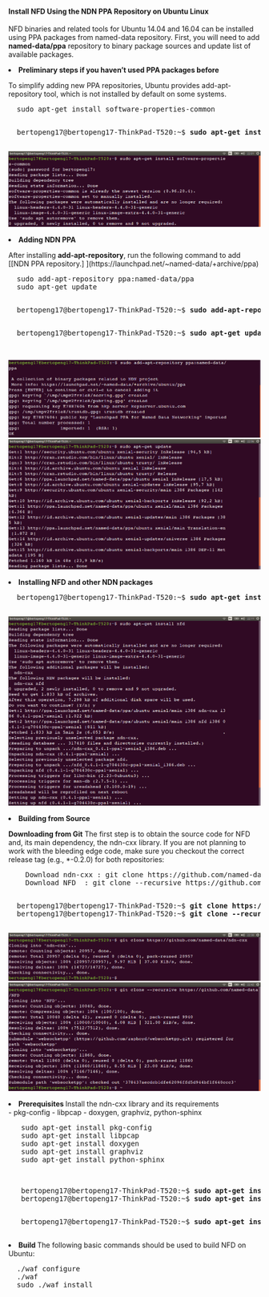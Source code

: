 #### Install NFD Using the NDN PPA Repository on Ubuntu Linux

NFD binaries and related tools for Ubuntu 14.04 and 16.04 can be installed using PPA packages from named-data repository. First, you will need to add <b>named-data/ppa</b> repository to binary package sources and update list of available packages.




  <li><b>Preliminary steps if you haven’t used PPA packages before</b><p></li>
    To simplify adding new PPA repositories, Ubuntu provides add-apt-repository tool, which is not installed by default on some systems.

  <pre>
  sudo apt-get install software-properties-common
  </pre>
  <pre>
  bertopeng17@bertopeng17-ThinkPad-T520:~$ <b>sudo apt-get install software-properties-common</b>
  </pre>
  
![alt tag](https://github.com/Telmat2015/NFD/blob/master/image/Screenshot%20from%202016-09-27%2022-01-24.png)

  
  
  
<li><b>Adding NDN PPA</b><p></li>
  After installing <b>add-apt-repository</b>, run the following command to add [[NDN PPA repository.] ](https://launchpad.net/~named-data/+archive/ppa)

  <pre>
  sudo add-apt-repository ppa:named-data/ppa
  sudo apt-get update
  </pre>
  
  <pre>
  bertopeng17@bertopeng17-ThinkPad-T520:~$ <b>sudo add-apt-repository ppa:named-data/ppa</b>
  </pre>
  
  <pre>
  bertopeng17@bertopeng17-ThinkPad-T520:~$ <b>sudo apt-get update</b>

  </pre>


  ![alt tag](https://github.com/Telmat2015/NFD/blob/master/image/Screenshot%20from%202016-09-27%2022-05-10.png)
  ![alt tag](https://github.com/Telmat2015/NFD/blob/master/image/Screenshot%20from%202016-09-27%2022-06-12.png)

<li><b>Installing NFD and other NDN packages</b><p></li>

  <pre>
  bertopeng17@bertopeng17-ThinkPad-T520:~$ <b>sudo apt-get install nfd</b>
  </pre>
  
  ![alt tag](https://github.com/Telmat2015/NFD/blob/master/image/Screenshot%20from%202016-09-27%2022-11-29.png)
  
  
<li><b>Building from Source</b><p></li>

  <b>Downloading from Git</b>
  The first step is to obtain the source code for NFD and, its main dependency, the ndn-cxx library. If you are not planning to work with the bleeding edge code, make sure you checkout the correct release tag (e.g., *-0.2.0) for both repositories:
    
  <pre>
    Download ndn-cxx : git clone https://github.com/named-data/ndn-cxx
    Download NFD  : git clone --recursive https://github.com/named-data/NFD
  </pre>

<pre>
  bertopeng17@bertopeng17-ThinkPad-T520:~$ <b>git clone https://github.com/named-data/ndn-cxx</b>
  bertopeng17@bertopeng17-ThinkPad-T520:~$ <b>git clone --recursive https://github.com/named-data/NFD</b>
  </pre>
 ![alt tag](https://github.com/Telmat2015/NFD/blob/master/image/Screenshot%20from%202016-09-27%2022-30-21.png)
 ![alt tag](https://github.com/Telmat2015/NFD/blob/master/image/Screenshot%20from%202016-09-27%2022-42-42.png)
 
 <li><b>Prerequisites </b>Install the ndn-cxx library and its requirements</li>
    -  pkg-config
    -  libpcap
    -  doxygen, graphviz, python-sphinx

   <pre>
   sudo apt-get install pkg-config
   sudo apt-get install libpcap
   sudo apt-get install doxygen
   sudo apt-get install graphviz
   sudo apt-get install python-sphinx

   </pre>
   <pre>
   bertopeng17@bertopeng17-ThinkPad-T520:~$ <b>sudo apt-get install pkg-config</b>
   bertopeng17@bertopeng17-ThinkPad-T520:~$ <b>sudo apt-get install libpcap</b>
   </pre>
 
   <pre>
   bertopeng17@bertopeng17-ThinkPad-T520:~$ <b>sudo apt-get install doxygen graphviz python-sphinx</b>
   </pre>
 
 <li><b>Build </b>The following basic commands should be used to build NFD on Ubuntu:</li>

 <pre>
  ./waf configure
  ./waf
  sudo ./waf install
 </pre>
